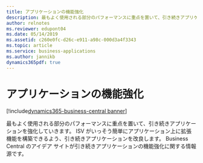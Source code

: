 ```yaml
---
title: アプリケーションの機能強化
description: 最もよく使用される部分のパフォーマンスに重点を置いて、引き続きアプリケーションを強化していきます。 Business Central のアイデア サイトが引き続きアプリケーションの機能強化に関する情報源です。
author: relnotes
ms.reviewer: edupont04
ms.date: 05/14/2019
ms.assetid: c260e0fc-d26c-e911-a98c-000d3a4f3343
ms.topic: article
ms.service: business-applications
ms.author: jannikb
dynamics365pdf: true
---
```

# <a name="application-enhancements"></a>アプリケーションの機能強化

[!include[dynamics365-business-central banner](../includes/dynamics365-business-central.md)]

最もよく使用される部分のパフォーマンスに重点を置いて、引き続きアプリケーションを強化していきます。 ISV がいっそう簡単にアプリケーション上に拡張機能を構築できるよう、引き続きアプリケーションを改良します。 Business Central のアイデア サイトが引き続きアプリケーションの機能強化に関する情報源です。
